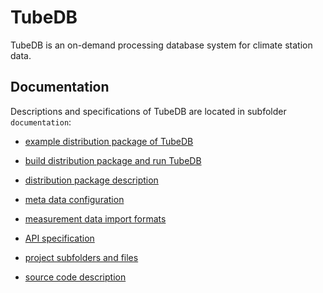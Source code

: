 # TubeDB
TubeDB is an on-demand processing database system for climate station data.



## Documentation

Descriptions and specifications of TubeDB are located in subfolder `documentation`:

* [example distribution package of TubeDB](documentation/example.md)

* [build distribution package and run TubeDB](documentation/build_and_run.md)

* [distribution package description](documentation/distribution.md)

* [meta data configuration](documentation/configuration.md)

* [measurement data import formats](documentation/import_formats.md)

* [API specification](documentation/api.md)

* [project subfolders and files](documentation/folders_and_files.md)

* [source code description](documentation/source_structure.md)
